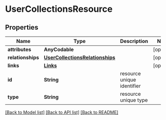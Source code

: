 # UserCollectionsResource

## Properties
Name | Type | Description | Notes
------------ | ------------- | ------------- | -------------
**attributes** | **AnyCodable** |  | [optional] 
**relationships** | [**UserCollectionsRelationships**](UserCollectionsRelationships.md) |  | [optional] 
**links** | [**Links**](Links.md) |  | [optional] 
**id** | **String** | resource unique identifier | 
**type** | **String** | resource unique type | 

[[Back to Model list]](../README.md#documentation-for-models) [[Back to API list]](../README.md#documentation-for-api-endpoints) [[Back to README]](../README.md)


